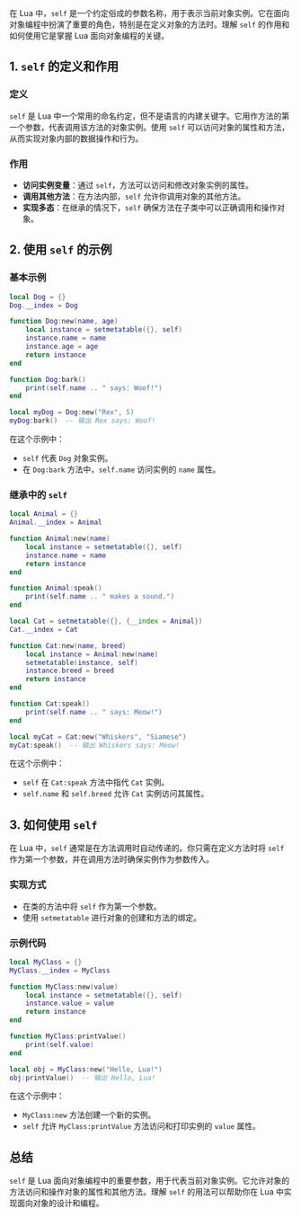 在 Lua 中，`self` 是一个约定俗成的参数名称，用于表示当前对象实例。它在面向对象编程中扮演了重要的角色，特别是在定义对象的方法时。理解 `self` 的作用和如何使用它是掌握 Lua 面向对象编程的关键。

## 1. `self` 的定义和作用

### 定义

`self` 是 Lua 中一个常用的命名约定，但不是语言的内建关键字。它用作方法的第一个参数，代表调用该方法的对象实例。使用 `self` 可以访问对象的属性和方法，从而实现对象内部的数据操作和行为。

### 作用

- **访问实例变量**：通过 `self`，方法可以访问和修改对象实例的属性。
- **调用其他方法**：在方法内部，`self` 允许你调用对象的其他方法。
- **实现多态**：在继承的情况下，`self` 确保方法在子类中可以正确调用和操作对象。

## 2. 使用 `self` 的示例

### 基本示例

```lua
local Dog = {}
Dog.__index = Dog

function Dog:new(name, age)
    local instance = setmetatable({}, self)
    instance.name = name
    instance.age = age
    return instance
end

function Dog:bark()
    print(self.name .. " says: Woof!")
end

local myDog = Dog:new("Rex", 5)
myDog:bark()  -- 输出 Rex says: Woof!
```

在这个示例中：

- `self` 代表 `Dog` 对象实例。
- 在 `Dog:bark` 方法中，`self.name` 访问实例的 `name` 属性。

### 继承中的 `self`

```lua
local Animal = {}
Animal.__index = Animal

function Animal:new(name)
    local instance = setmetatable({}, self)
    instance.name = name
    return instance
end

function Animal:speak()
    print(self.name .. " makes a sound.")
end

local Cat = setmetatable({}, {__index = Animal})
Cat.__index = Cat

function Cat:new(name, breed)
    local instance = Animal:new(name)
    setmetatable(instance, self)
    instance.breed = breed
    return instance
end

function Cat:speak()
    print(self.name .. " says: Meow!")
end

local myCat = Cat:new("Whiskers", "Siamese")
myCat:speak()  -- 输出 Whiskers says: Meow!
```

在这个示例中：

- `self` 在 `Cat:speak` 方法中指代 `Cat` 实例。
- `self.name` 和 `self.breed` 允许 `Cat` 实例访问其属性。

## 3. 如何使用 `self` 

在 Lua 中，`self` 通常是在方法调用时自动传递的。你只需在定义方法时将 `self` 作为第一个参数，并在调用方法时确保实例作为参数传入。

### 实现方式

- 在类的方法中将 `self` 作为第一个参数。
- 使用 `setmetatable` 进行对象的创建和方法的绑定。

### 示例代码

```lua
local MyClass = {}
MyClass.__index = MyClass

function MyClass:new(value)
    local instance = setmetatable({}, self)
    instance.value = value
    return instance
end

function MyClass:printValue()
    print(self.value)
end

local obj = MyClass:new("Hello, Lua!")
obj:printValue()  -- 输出 Hello, Lua!
```

在这个示例中：

- `MyClass:new` 方法创建一个新的实例。
- `self` 允许 `MyClass:printValue` 方法访问和打印实例的 `value` 属性。

## 总结

`self` 是 Lua 面向对象编程中的重要参数，用于代表当前对象实例。它允许对象的方法访问和操作对象的属性和其他方法。理解 `self` 的用法可以帮助你在 Lua 中实现面向对象的设计和编程。